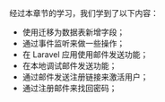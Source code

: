 经过本章节的学习，我们学到了以下内容：

* 使用迁移为数据表新增字段；
* 通过事件监听来做一些操作；
* 在 Laravel 应用使用邮件发送功能；
* 在本地调试邮件发送功能；
* 通过邮件发送注册链接来激活用户；
* 通过注册邮件来找回密码；

